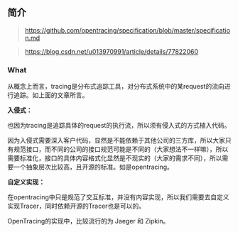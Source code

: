 





## 简介


>https://github.com/opentracing/specification/blob/master/specification.md

>https://blog.csdn.net/u013970991/article/details/77822060





### What

从概念上而言，tracing是分布式追踪工具，对分布式系统中的某request的流向进行追踪。如上面的文章所言。


**入侵式：**

也因为tracing是追踪具体的request的执行流，所以须有侵入式的方式植入代码。

因为入侵式需要深入客户代码，显然是不能依赖于其他公司的三方库，所以大家只有规范接口，而不同的公司的接口规范可能是不同的（大家想法不一样嘛），所以需要标准化，接口的具体内容格式化显然是不现实的（大家的需求不同），所以需要一个抽象层次比较高，且开源的标准。如是opentracing。

**自定义实现：**

在opentracing中只是规范了交互标准，并没有内容实现，所以我们需要去自定义实现Tracer，同时依赖开源的Tracer也是可以的。

OpenTracing的实现中，比较流行的为 Jaeger 和 Zipkin。








